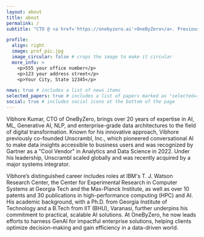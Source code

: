 ```yaml
---
layout: about
title: about
permalink: /
subtitle: "CTO @ <a href='https://onebyzero.ai'>OneByZero</a>. Previously: <a href='https://unscrambl.com/'>Unscrambl (Acquired)</a>, <a href='https://research.ibm.com'>IBM Research</a>, <a href='https://cc.gatech.edu'>Georgia Tech</a>.<br/>Entrepreneur | Inventor | Investor | Researcher | Engineer"

profile:
  align: right
  image: prof_pic.jpg
  image_circular: false # crops the image to make it circular
  more_info: >
    <p>555 your office number</p>
    <p>123 your address street</p>
    <p>Your City, State 12345</p>

news: true # includes a list of news items
selected_papers: true # includes a list of papers marked as "selected={true}"
social: true # includes social icons at the bottom of the page
---
```


Vibhore Kumar, CTO of OneByZero, brings over 20 years of expertise in AI, ML, Generative AI, NLP, and enterprise-grade data architectures to the field of digital transformation. Known for his innovative approach, Vibhore previously co-founded Unscrambl, Inc., which pioneered conversational AI to make data insights accessible to business users and was recognized by Gartner as a "Cool Vendor" in Analytics and Data Science in 2022. Under his leadership, Unscrambl scaled globally and was recently acquired by a major systems integrator.

Vibhore’s distinguished career includes roles at IBM's T. J. Watson Research Center, the Center for Experimental Research in Computer Systems at Georgia Tech and the Max-Planck Institute, as well as over 10 patents and 30 publications in high-performance computing (HPC) and AI. His academic background, with a Ph.D. from Georgia Institute of Technology and a B.Tech from IIT (BHU), Varanasi, further underpins his commitment to practical, scalable AI solutions. At OneByZero, he now leads efforts to harness GenAI for impactful enterprise solutions, helping clients optimize decision-making and gain efficiency in a data-driven world.
